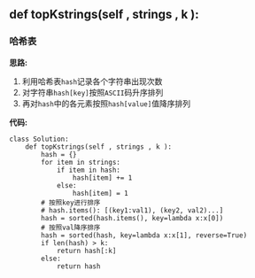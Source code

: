 ## def topKstrings(self , strings , k ):
### 哈希表

**思路:**
1. 利用哈希表`hash`记录各个字符串出现次数
2. 对字符串`hash[key]`按照`ASCII`码升序排列
3. 再对`hash`中的各元素按照`hash[value]`值降序排列

**代码:**
```
class Solution:
    def topKstrings(self , strings , k ):
        hash = {}
        for item in strings:
            if item in hash:
                hash[item] += 1
            else:
                hash[item] = 1
        # 按照key进行排序
        # hash.items(): [(key1:val1), (key2, val2)...]
        hash = sorted(hash.items(), key=lambda x:x[0])
        # 按照val降序排序
        hash = sorted(hash, key=lambda x:x[1], reverse=True)
        if len(hash) > k:
            return hash[:k]
        else:
            return hash
```